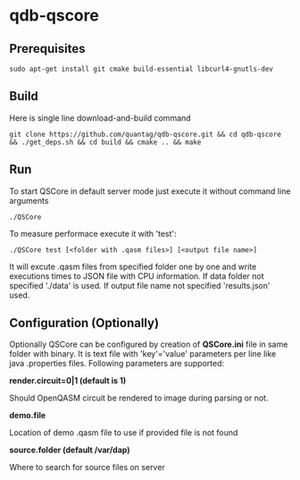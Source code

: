 # qdb-qscore

## Prerequisites

```
sudo apt-get install git cmake build-essential libcurl4-gnutls-dev
```
## Build

Here is single line download-and-build command

```
git clone https://github.com/quantag/qdb-qscore.git && cd qdb-qscore && ./get_deps.sh && cd build && cmake .. && make
```

## Run

To start QSCore in default server mode just execute it without command line arguments
```
./QSCore
```

To measure performace execute it with 'test':

```
./QSCore test [<folder with .qasm files>] [<output file name>]
```
It will excute .qasm files from specified folder one by one and write executions times to JSON file with CPU information. 
If data folder not specified './data' is used. If output file name not specified 'results.json' used.

## Configuration (Optionally)

Optionally QSCore can be configured by creation of __QSCore.ini__ file in same folder with binary. 
It is text file with 'key'='value' parameters per line like java .properties files. 
Following parameters are supported:

__render.circuit=0|1 (default is 1)__

Should OpenQASM circuit be rendered to image during parsing or not.

__demo.file__

Location of demo .qasm file to use if provided file is not found

__source.folder (default /var/dap)__

Where to search for source files on server 

